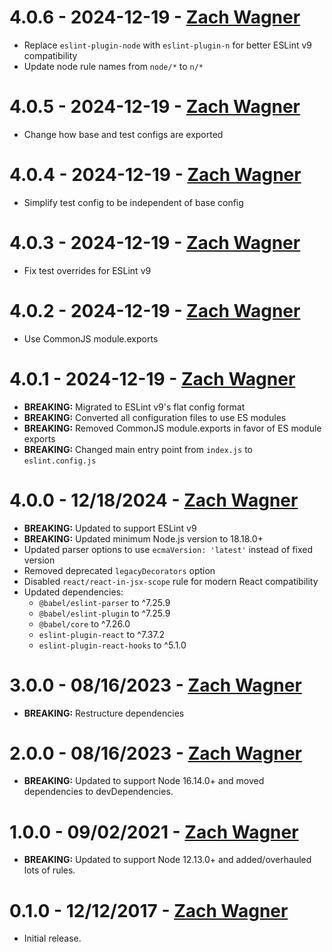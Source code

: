 # 4.0.6 - 2024-12-19 - [Zach Wagner](mailto:zwagner86@gmail.com)
-   Replace `eslint-plugin-node` with `eslint-plugin-n` for better ESLint v9 compatibility
-   Update node rule names from `node/*` to `n/*`

# 4.0.5 - 2024-12-19 - [Zach Wagner](mailto:zwagner86@gmail.com)
-   Change how base and test configs are exported

# 4.0.4 - 2024-12-19 - [Zach Wagner](mailto:zwagner86@gmail.com)
-   Simplify test config to be independent of base config

# 4.0.3 - 2024-12-19 - [Zach Wagner](mailto:zwagner86@gmail.com)
-   Fix test overrides for ESLint v9

# 4.0.2 - 2024-12-19 - [Zach Wagner](mailto:zwagner86@gmail.com)
-   Use CommonJS module.exports

# 4.0.1 - 2024-12-19 - [Zach Wagner](mailto:zwagner86@gmail.com)
-   **BREAKING:** Migrated to ESLint v9's flat config format
-   **BREAKING:** Converted all configuration files to use ES modules
-   **BREAKING:** Removed CommonJS module.exports in favor of ES module exports
-   **BREAKING:** Changed main entry point from `index.js` to `eslint.config.js`

# 4.0.0 - 12/18/2024 - [Zach Wagner](mailto:zwagner86@gmail.com)
-   **BREAKING:** Updated to support ESLint v9
-   **BREAKING:** Updated minimum Node.js version to 18.18.0+
-   Updated parser options to use `ecmaVersion: 'latest'` instead of fixed version
-   Removed deprecated `legacyDecorators` option
-   Disabled `react/react-in-jsx-scope` rule for modern React compatibility
-   Updated dependencies:
    -   `@babel/eslint-parser` to ^7.25.9
    -   `@babel/eslint-plugin` to ^7.25.9
    -   `@babel/core` to ^7.26.0
    -   `eslint-plugin-react` to ^7.37.2
    -   `eslint-plugin-react-hooks` to ^5.1.0

# 3.0.0 - 08/16/2023 - [Zach Wagner](mailto:zwagner86@gmail.com)
-   **BREAKING:** Restructure dependencies

# 2.0.0 - 08/16/2023 - [Zach Wagner](mailto:zwagner86@gmail.com)
-   **BREAKING:** Updated to support Node 16.14.0+ and moved dependencies to devDependencies.

# 1.0.0 - 09/02/2021 - [Zach Wagner](mailto:zwagner86@gmail.com)
-   **BREAKING:** Updated to support Node 12.13.0+ and added/overhauled lots of rules.

# 0.1.0 - 12/12/2017 - [Zach Wagner](mailto:zwagner86@gmail.com)
-   Initial release.
